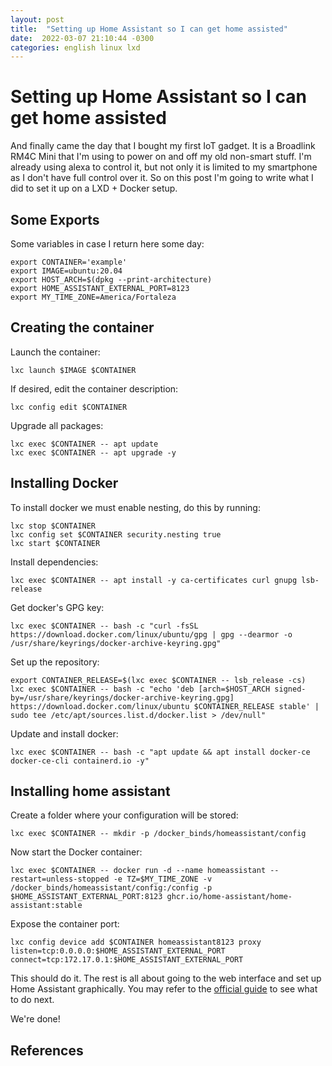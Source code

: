 ```yaml
---
layout: post
title:  "Setting up Home Assistant so I can get home assisted"
date:  2022-03-07 21:10:44 -0300 
categories: english linux lxd  
---
```


# Setting up Home Assistant so I can get home assisted 

And finally came the day that I bought my first IoT gadget. It is a Broadlink RM4C Mini that I'm using to power on and off my old non-smart stuff. I'm already using alexa to control it, but not only it is limited to my smartphone as I don't have full control over it. So on this post I'm going to write what I did to set it up on a LXD + Docker setup.

## Some Exports

Some variables in case I return here some day:

```
export CONTAINER='example'
export IMAGE=ubuntu:20.04
export HOST_ARCH=$(dpkg --print-architecture)
export HOME_ASSISTANT_EXTERNAL_PORT=8123
export MY_TIME_ZONE=America/Fortaleza
```

## Creating the container

Launch the container:

```
lxc launch $IMAGE $CONTAINER
```

If desired, edit the container description:

```
lxc config edit $CONTAINER
```

Upgrade all packages:

```
lxc exec $CONTAINER -- apt update
lxc exec $CONTAINER -- apt upgrade -y
```

## Installing Docker

To install docker we must enable nesting, do this by running:

```
lxc stop $CONTAINER
lxc config set $CONTAINER security.nesting true
lxc start $CONTAINER
```

Install dependencies:

```
lxc exec $CONTAINER -- apt install -y ca-certificates curl gnupg lsb-release
```

Get docker's GPG key:

```
lxc exec $CONTAINER -- bash -c "curl -fsSL https://download.docker.com/linux/ubuntu/gpg | gpg --dearmor -o /usr/share/keyrings/docker-archive-keyring.gpg"
```

Set up the repository:

```
export CONTAINER_RELEASE=$(lxc exec $CONTAINER -- lsb_release -cs)
lxc exec $CONTAINER -- bash -c "echo 'deb [arch=$HOST_ARCH signed-by=/usr/share/keyrings/docker-archive-keyring.gpg] https://download.docker.com/linux/ubuntu $CONTAINER_RELEASE stable' | sudo tee /etc/apt/sources.list.d/docker.list > /dev/null"
```

Update and install docker:

```
lxc exec $CONTAINER -- bash -c "apt update && apt install docker-ce docker-ce-cli containerd.io -y"
```

## Installing home assistant

Create a folder where your configuration will be stored:

```
lxc exec $CONTAINER -- mkdir -p /docker_binds/homeassistant/config
```

Now start the Docker container:

```
lxc exec $CONTAINER -- docker run -d --name homeassistant --restart=unless-stopped -e TZ=$MY_TIME_ZONE -v /docker_binds/homeassistant/config:/config -p $HOME_ASSISTANT_EXTERNAL_PORT:8123 ghcr.io/home-assistant/home-assistant:stable
```

Expose the container port:

```
lxc config device add $CONTAINER homeassistant8123 proxy listen=tcp:0.0.0.0:$HOME_ASSISTANT_EXTERNAL_PORT connect=tcp:172.17.0.1:$HOME_ASSISTANT_EXTERNAL_PORT
```

This should do it. The rest is all about going to the web interface and set up Home Assistant graphically. You may refer to the [official guide](https://www.home-assistant.io/getting-started/onboarding/) to see what to do next.

We're done!

## References

